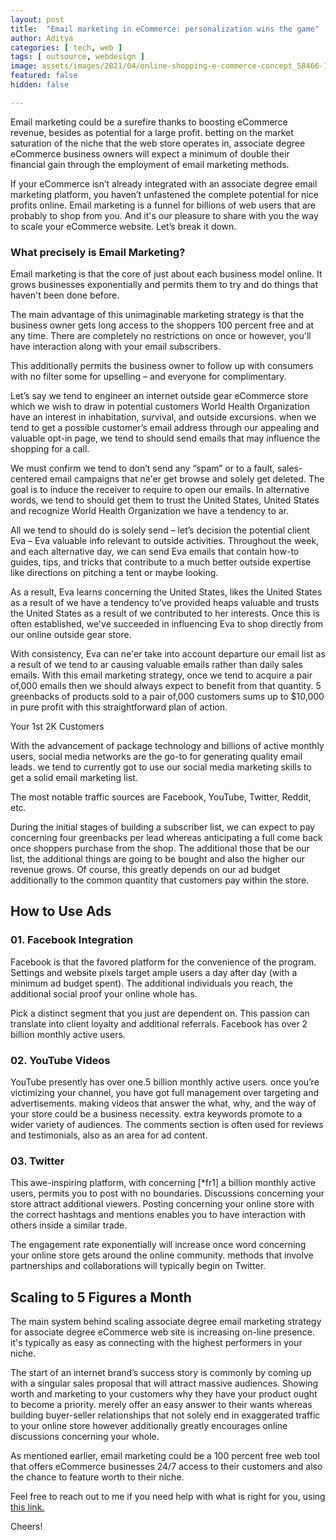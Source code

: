 ```yaml
---
layout: post
title:  "Email marketing in eCommerce: personalization wins the game"
author: Aditya
categories: [ tech, web ]
tags: [ outsource, webdesign ]
image: assets/images/2021/04/online-shopping-e-commerce-concept_58466-14529.jpg
featured: false
hidden: false

---
```


Email marketing could be a surefire thanks to boosting eCommerce revenue, besides as potential for a large profit. betting on the market saturation of the niche that the web store operates in, associate degree eCommerce business owners will expect a minimum of double their financial gain through the employment of email marketing methods.

If your eCommerce isn’t already integrated with an associate degree email marketing platform, you haven’t unfastened the complete potential for nice profits online. Email marketing is a funnel for billions of web users that are probably to shop from you. And it's our pleasure to share with you the way to scale your eCommerce website. Let’s break it down.

### What precisely is Email Marketing?

Email marketing is that the core of just about each business model online. It grows businesses exponentially and permits them to try and do things that haven't been done before.

The main advantage of this unimaginable marketing strategy is that the business owner gets long access to the shoppers 100 percent free and at any time. There are completely no restrictions on once or however, you'll have interaction along with your email subscribers.

This additionally permits the business owner to follow up with consumers with no filter some for upselling – and everyone for complimentary.

Let’s say we tend to engineer an internet outside gear eCommerce store which we wish to draw in potential customers World Health Organization have an interest in inhabitation, survival, and outside excursions. when we tend to get a possible customer’s email address through our appealing and valuable opt-in page, we tend to should send emails that may influence the shopping for a call.

We must confirm we tend to don’t send any “spam” or to a fault, sales-centered email campaigns that ne'er get browse and solely get deleted. The goal is to induce the receiver to require to open our emails. In alternative words, we tend to should get them to trust the United States, United States and recognize World Health Organization we have a tendency to ar.

All we tend to should do is solely send – let’s decision the potential client Eva – Eva valuable info relevant to outside activities. Throughout the week, and each alternative day, we can send Eva emails that contain how-to guides, tips, and tricks that contribute to a much better outside expertise like directions on pitching a tent or maybe looking.

As a result, Eva learns concerning the United States, likes the United States as a result of we have a tendency to’ve provided heaps valuable and trusts the United States as a result of we contributed to her interests. Once this is often established, we've succeeded in influencing Eva to shop directly from our online outside gear store.

With consistency, Eva can ne'er take into account departure our email list as a result of we tend to ar causing valuable emails rather than daily sales emails. With this email marketing strategy, once we tend to acquire a pair of,000 emails then we should always expect to benefit from that quantity. 5 greenbacks of products sold to a pair of,000 customers sums up to $10,000 in pure profit with this straightforward plan of action.

Your 1st 2K Customers

With the advancement of package technology and billions of active monthly users, social media networks are the go-to for generating quality email leads. we tend to currently got to use our social media marketing skills to get a solid email marketing list.

The most notable traffic sources are Facebook, YouTube, Twitter, Reddit, etc.

During the initial stages of building a subscriber list, we can expect to pay concerning four greenbacks per lead whereas anticipating a full come back once shoppers purchase from the shop. The additional those that be our list, the additional things are going to be bought and also the higher our revenue grows. Of course, this greatly depends on our ad budget additionally to the common quantity that customers pay within the store.

## How to Use Ads

### 01. Facebook Integration

Facebook is that the favored platform for the convenience of the program. Settings and website pixels target ample users a day after day (with a minimum ad budget spent). The additional individuals you reach, the additional social proof your online whole has.

Pick a distinct segment that you just are dependent on. This passion can translate into client loyalty and additional referrals. Facebook has over 2 billion monthly active users.

### 02. YouTube Videos

YouTube presently has over one.5 billion monthly active users. once you’re victimizing your channel, you have got full management over targeting and advertisements. making videos that answer the what, why, and the way of your store could be a business necessity. extra keywords promote to a wider variety of audiences. The comments section is often used for reviews and testimonials, also as an area for ad content.

### 03. Twitter

This awe-inspiring platform, with concerning [*fr1] a billion monthly active users, permits you to post with no boundaries. Discussions concerning your store attract additional viewers. Posting concerning your online store with the correct hashtags and mentions enables you to have interaction with others inside a similar trade.

The engagement rate exponentially will increase once word concerning your online store gets around the online community. methods that involve partnerships and collaborations will typically begin on Twitter.

## Scaling to 5 Figures a Month

The main system behind scaling associate degree email marketing strategy for associate degree eCommerce web site is increasing on-line presence. it's typically as easy as connecting with the highest performers in your niche.

The start of an internet brand’s success story is commonly by coming up with a singular sales proposal that will attract massive audiences. Showing worth and marketing to your customers why they have your product ought to become a priority. merely offer an easy answer to their wants whereas building buyer-seller relationships that not solely end in exaggerated traffic to your online store however additionally greatly encourages online discussions concerning your whole.

As mentioned earlier, email marketing could be a 100 percent free web tool that offers eCommerce businesses 24/7 access to their customers and also the chance to feature worth to their niche.



Feel free to reach out to me if you need help with what is right for you, using <a href="https://www.calendly.com/ahyconsulting/book" target="\_blank">this link.</a>

Cheers!
